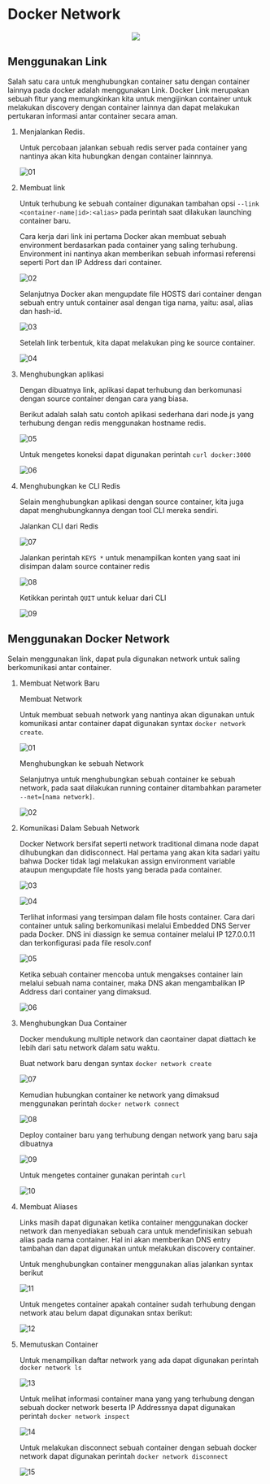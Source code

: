 # Docker Network

<p align="center">
  <img src="https://www.docker.com/sites/default/files/social/docker_facebook_share.png"/>
</p>

## Menggunakan Link

Salah satu cara untuk menghubungkan container satu dengan container lainnya pada docker adalah menggunakan Link. Docker Link merupakan sebuah fitur yang memungkinkan kita untuk mengijinkan container untuk melakukan discovery dengan container lainnya dan dapat melakukan pertukaran informasi antar container secara aman.

1. Menjalankan Redis.

	Untuk percobaan jalankan sebuah redis server pada container yang nantinya akan kita hubungkan dengan container lainnnya.
	
	![01](link/ss1.jpg)

2. Membuat link
	
	Untuk terhubung ke sebuah container digunakan tambahan opsi  `--link <container-name|id>:<alias>` pada perintah saat dilakukan launching container baru.

	Cara kerja dari link ini pertama Docker akan membuat sebuah environment berdasarkan pada container yang saling terhubung. Environment ini nantinya akan memberikan sebuah informasi referensi seperti Port dan IP Address dari container.

	![02](link/ss2.jpg)

	Selanjutnya Docker akan mengupdate file HOSTS dari container dengan sebuah entry untuk container asal dengan tiga nama, yaitu: asal, alias dan hash-id.

	![03](link/ss3.jpg)

	Setelah link terbentuk, kita dapat melakukan ping ke source container.

	![04](link/ss4.jpg)

3. Menghubungkan aplikasi

	Dengan dibuatnya link, aplikasi dapat terhubung dan berkomunasi dengan source container dengan cara yang biasa.

	Berikut adalah salah satu contoh aplikasi sederhana dari node.js yang terhubung dengan redis menggunakan hostname redis.

	![05](link/ss5.jpg)

	Untuk mengetes koneksi dapat digunakan perintah `curl docker:3000`

	![06](link/ss6.jpg)

4. Menghubungkan ke CLI Redis

	Selain menghubungkan aplikasi dengan source container, kita juga dapat menghubungkannya dengan tool CLI mereka sendiri.

	Jalankan CLI dari Redis

	![07](link/ss7.jpg)

	Jalankan perintah `KEYS *` untuk menampilkan konten yang saat ini disimpan dalam source container redis

	![08](link/ss8.jpg)

	Ketikkan perintah `QUIT` untuk keluar dari CLI

	![09](link/ss9.jpg)

## Menggunakan Docker Network  
Selain menggunakan link, dapat pula digunakan network untuk saling berkomunikasi antar container.
1. Membuat Network Baru

	Membuat Network
	
	Untuk membuat sebuah network yang nantinya akan digunakan untuk komunikasi antar container dapat digunakan syntax `docker network create`.
	
	![01](network/ss1.jpg)
	
	Menghubungkan ke sebuah Network
	
	Selanjutnya untuk menghubungkan sebuah container ke sebuah network, pada saat dilakukan running container ditambahkan parameter `--net=[nama network]`.
	
	![02](network/ss2.jpg)

2. Komunikasi Dalam Sebuah Network

	Docker Network bersifat seperti network traditional dimana node dapat dihubungkan dan didisconnect.
	Hal pertama yang akan kita sadari yaitu bahwa Docker tidak lagi melakukan assign environment variable ataupun mengupdate file hosts yang berada pada container.

	![03](network/ss3.jpg)

	![04](network/ss4.jpg)

	Terlihat informasi yang tersimpan dalam file hosts container.
	Cara dari container untuk saling berkomunikasi melalui Embedded DNS Server pada Docker.  DNS ini diassign ke semua container melalui IP 127.0.0.11 dan terkonfigurasi pada file resolv.conf

	![05](network/ss5.jpg)

	Ketika sebuah container mencoba untuk mengakses container lain melalui sebuah nama container, maka DNS akan mengambalikan IP Address dari container yang dimaksud.

	![06](network/ss6.jpg)

3. Menghubungkan Dua Container
	
	Docker mendukung multiple network dan caontainer dapat diattach ke lebih dari satu network dalam satu waktu.
	
	Buat network baru dengan syntax `docker network create`
	
	![07](network/ss7.jpg)

	Kemudian hubungkan container ke network yang dimaksud menggunakan perintah `docker network connect`
	
	![08](network/ss8.jpg)
	
	Deploy container baru yang terhubung  dengan network yang baru saja dibuatnya
	
	![09](network/ss9.jpg)
	
	Untuk mengetes container gunakan perintah `curl`
	
	![10](network/ss10.jpg)
	
	
4. Membuat Aliases
	
	Links masih dapat digunakan ketika container menggunakan docker network dan menyediakan sebuah cara untuk mendefinisikan sebuah alias pada nama container.  Hal ini akan memberikan DNS entry tambahan dan dapat digunakan untuk melakukan discovery container.
	
	Untuk menghubungkan container menggunakan alias jalankan syntax berikut
	
	![11](network/ss11.jpg)
	
	Untuk mengetes container apakah container sudah terhubung dengan network atau belum dapat digunakan sntax berikut:
	
	![12](network/ss12.jpg)
	

5. Memutuskan Container

	Untuk menampilkan daftar network yang ada dapat digunakan perintah `docker network ls`
	
	![13](network/ss13.jpg)
	
	Untuk melihat informasi container mana yang yang terhubung dengan sebuah docker network beserta IP Addressnya dapat digunakan perintah `docker network inspect`
	
	![14](network/ss14.jpg)
	
	Untuk melakukan disconnect sebuah container dengan sebuah docker network dapat digunakan perintah `docker network disconnect`
	
	![15](network/ss15.jpg)

